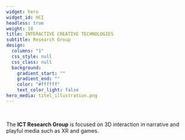 ```yaml
---
widget: hero
widget_id: HCI
headless: true
weight: 10
title: INTERACTIVE CREATIVE TECHNOLOGIES
subtitle: Research Group
design:
  columns: "1"
  css_style: null
  css_class: null
  background:
    gradient_start: ""
    gradient_end: ""
    color: "#ffffff"
    text_color_light: false
hero_media: titel_illustration.png
---
```

<br>

The **ICT Research Group** is focused on 3D interaction in narrative and playful media such as XR and games.